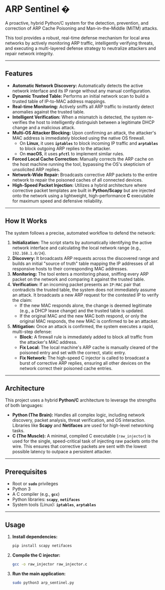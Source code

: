 # ARP Sentinel �️

A proactive, hybrid Python/C system for the detection, prevention, and correction of ARP Cache Poisoning and Man-in-the-Middle (MiTM) attacks.

This tool provides a robust, real-time defense mechanism for local area networks by actively monitoring ARP traffic, intelligently verifying threats, and executing a multi-layered defense strategy to neutralize attackers and repair network integrity.

-----

## Features

  * **Automatic Network Discovery:** Automatically detects the active network interface and its IP range without any manual configuration.
  * **Dynamic Trusted Table:** Performs an initial network scan to build a trusted table of IP-to-MAC address mappings.
  * **Real-time Monitoring:** Actively sniffs all ARP traffic to instantly detect anomalies against the trusted table.
  * **Intelligent Verification:** When a mismatch is detected, the system re-verifies the host to intelligently distinguish between a legitimate DHCP change and a malicious attack.
  * **Multi-OS Attacker Blocking:** Upon confirming an attack, the attacker's MAC address is immediately blocked using the native OS firewall.
      * On **Linux**, it uses **`iptables`** to block incoming IP traffic and **`arptables`** to block outgoing ARP replies to the attacker.
      * On **macOS**, it uses **`pfctl`** to implement similar rules.
  * **Forced Local Cache Correction:** Manually corrects the ARP cache on the host machine running the tool, bypassing the OS's skepticism of unsolicited ARP replies.
  * **Network-Wide Repair:** Broadcasts corrective ARP packets to the entire network to repair the poisoned caches of all connected devices.
  * **High-Speed Packet Injection:** Utilizes a hybrid architecture where corrective packet templates are built in **Python/Scapy** but are injected onto the network using a lightweight, high-performance **C** executable for maximum speed and defensive reliability.

-----

## How It Works

The system follows a precise, automated workflow to defend the network:

1.  **Initialization:** The script starts by automatically identifying the active network interface and calculating the local network range (e.g., `192.168.1.0/24`).
2.  **Discovery:** It broadcasts ARP requests across the discovered range and builds an initial "source of truth" table mapping the IP addresses of all responsive hosts to their corresponding MAC addresses.
3.  **Monitoring:** The tool enters a monitoring phase, sniffing every ARP packet on the network and comparing it against the trusted table.
4.  **Verification:** If an incoming packet presents an `IP:MAC` pair that contradicts the trusted table, the system does not immediately assume an attack. It broadcasts a new ARP request for the contested IP to verify the claim:
      * If the new MAC responds alone, the change is deemed legitimate (e.g., a DHCP lease change) and the trusted table is updated.
      * If the original MAC and the new MAC both respond, or only the original MAC responds, the new MAC is confirmed to be an attacker.
5.  **Mitigation:** Once an attack is confirmed, the system executes a rapid, multi-step defense:
      * **Block:** A firewall rule is immediately added to block all traffic from the attacker's MAC address.
      * **Fix Local:** The local machine's ARP cache is manually cleared of the poisoned entry and set with the correct, static entry.
      * **Fix Network:** The high-speed C injector is called to broadcast a burst of corrective ARP replies, ensuring all other devices on the network correct their poisoned cache entries.

-----

## Architecture

This project uses a hybrid **Python/C** architecture to leverage the strengths of both languages:

  * **Python (The Brain):** Handles all complex logic, including network discovery, packet analysis, threat verification, and OS interaction. Libraries like **Scapy** and **Netifaces** are used for high-level networking tasks.
  * **C (The Muscle):** A minimal, compiled C executable (`raw_injector`) is used for the single, speed-critical task of injecting raw packets onto the wire. This ensures that corrective packets are sent with the lowest possible latency to outpace a persistent attacker.

-----

## Prerequisites

  * Root or **`sudo`** privileges
  * Python 3
  * A C compiler (e.g., **`gcc`**)
  * Python libraries: **`scapy`**, **`netifaces`**
  * System tools (Linux): **`iptables`**, **`arptables`**

-----

## Usage

1.  **Install dependencies:**
    ```bash
    pip install scapy netifaces
    ```
2.  **Compile the C injector:**
    ```bash
    gcc -o raw_injector raw_injector.c
    ```
3.  **Run the main application:**
    ```bash
    sudo python3 arp_sentinel.py
    ```
